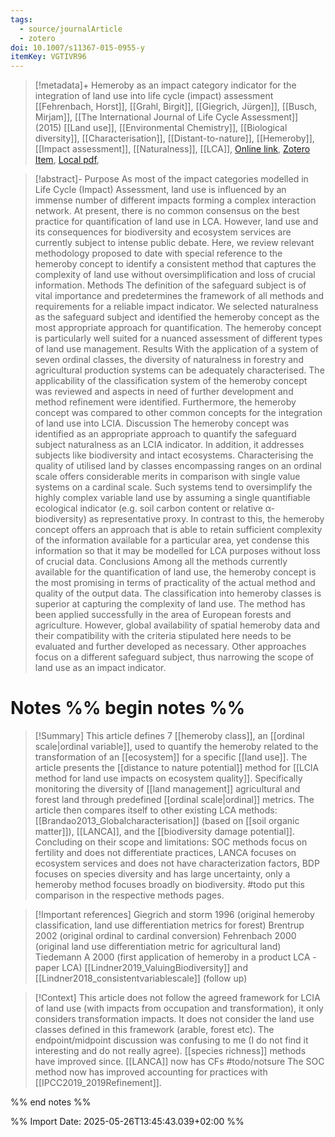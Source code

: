 ```yaml
---
tags:
  - source/journalArticle
  - zotero
doi: 10.1007/s11367-015-0955-y
itemKey: VGTIVR96
---
```

>[!metadata]+
> Hemeroby as an impact category indicator for the integration of land use into life cycle (impact) assessment
> [[Fehrenbach, Horst]], [[Grahl, Birgit]], [[Giegrich, Jürgen]], [[Busch, Mirjam]], 
> [[The International Journal of Life Cycle Assessment]] (2015)
> [[Land use]], [[Environmental Chemistry]], [[Biological diversity]], [[Characterisation]], [[Distant-to-nature]], [[Hemeroby]], [[Impact assessment]], [[Naturalness]], [[LCA]], 
> [Online link](https://link.springer.com/article/10.1007/s11367-015-0955-y), [Zotero Item](zotero://select/library/items/VGTIVR96), [Local pdf](file://C:/Users/aburg/Documents/references/zotero/storage/2QVZGJW8/s11367-015-0955-y.pdf), 

>[!abstract]-
>Purpose As most of the impact categories modelled in Life Cycle (Impact) Assessment, land use is influenced by an immense number of different impacts forming a complex interaction network. At present, there is no common consensus on the best practice for quantification of land use in LCA. However, land use and its consequences for biodiversity and ecosystem services are currently subject to intense public debate. Here, we review relevant methodology proposed to date with special reference to the hemeroby concept to identify a consistent method that captures the complexity of land use without oversimplification and loss of crucial information. Methods The definition of the safeguard subject is of vital importance and predetermines the framework of all methods and requirements for a reliable impact indicator. We selected naturalness as the safeguard subject and identified the hemeroby concept as the most appropriate approach for quantification. The hemeroby concept is particularly well suited for a nuanced assessment of different types of land use management. Results With the application of a system of seven ordinal classes, the diversity of naturalness in forestry and agricultural production systems can be adequately characterised. The applicability of the classification system of the hemeroby concept was reviewed and aspects in need of further development and method refinement were identified. Furthermore, the hemeroby concept was compared to other common concepts for the integration of land use into LCIA. Discussion The hemeroby concept was identified as an appropriate approach to quantify the safeguard subject naturalness as an LCIA indicator. In addition, it addresses subjects like biodiversity and intact ecosystems. Characterising the quality of utilised land by classes encompassing ranges on an ordinal scale offers considerable merits in comparison with single value systems on a cardinal scale. Such systems tend to oversimplify the highly complex variable land use by assuming a single quantifiable ecological indicator (e.g. soil carbon content or relative α-biodiversity) as representative proxy. In contrast to this, the hemeroby concept offers an approach that is able to retain sufficient complexity of the information available for a particular area, yet condense this information so that it may be modelled for LCA purposes without loss of crucial data. Conclusions Among all the methods currently available for the quantification of land use, the hemeroby concept is the most promising in terms of practicality of the actual method and quality of the output data. The classification into hemeroby classes is superior at capturing the complexity of land use. The method has been applied successfully in the area of European forests and agriculture. However, global availability of spatial hemeroby data and their compatibility with the criteria stipulated here needs to be evaluated and further developed as necessary. Other approaches focus on a different safeguard subject, thus narrowing the scope of land use as an impact indicator.

# Notes %% begin notes %% 
> [!Summary]
> This article defines 7 [[hemeroby class]], an [[ordinal scale|ordinal variable]], used to quantify the hemeroby related to the transformation of an [[ecosystem]] for a specific [[land use]]. The article presents the [[distance to nature potential]] method for [[LCIA method for land use impacts on ecosystem quality]]. Specifically monitoring the diversity of [[land management]] agricultural and forest land through predefined [[ordinal scale|ordinal]] metrics. The article then compares itself to other existing LCA methods: [[Brandao2013_Globalcharacterisation]] (based on [[soil organic matter]]), [[LANCA]], and the [[biodiversity damage potential]]. Concluding on their scope and limitations: SOC methods focus on fertility and does not differentiate practices, LANCA focuses on ecosystem services and does not have characterization factors, BDP focuses on species diversity and has large uncertainty, only a hemeroby method focuses broadly on biodiversity.
> #todo put this comparison in the respective methods pages.
 
> [!Important references]
> Giegrich and storm 1996 (original hemeroby classification, land use differentiation metrics for forest)
> Brentrup 2002 (original ordinal to cardinal conversion)
> Fehrenbach 2000 (original land use differentiation metric for agricultural land)
> Tiedemann A 2000 (first application of hemeroby in a product LCA - paper LCA)
> [[Lindner2019_ValuingBiodiversity]] and [[Lindner2018_consistentvariablescale]] (follow up)

> [!Context]
> This article does not follow the agreed framework for LCIA of land use (with impacts from occupation and transformation), it only considers transformation impacts. It does not consider the land use classes defined in this framework (arable, forest etc).
> The endpoint/midpoint discussion was confusing to me (I do not find it interesting and do not really agree).
> [[species richness]] methods have improved since.
> [[LANCA]] now has CFs #todo/notsure 
> The SOC method now has improved accounting for practices with [[IPCC2019_2019Refinement]].

%% end notes %%




%% Import Date: 2025-05-26T13:45:43.039+02:00 %%
